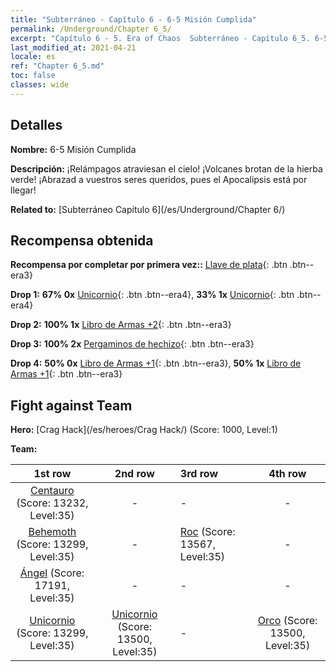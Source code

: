 ```yaml
---
title: "Subterráneo - Capítulo 6 - 6-5 Misión Cumplida"
permalink: /Underground/Chapter 6_5/
excerpt: "Capítulo 6 - 5. Era of Chaos  Subterráneo - Capítulo 6_5. 6-5 Misión Cumplida"
last_modified_at: 2021-04-21
locale: es
ref: "Chapter 6_5.md"
toc: false
classes: wide
---
```


## Detalles

 **Nombre:** 6-5 Misión Cumplida

 **Descripción:** ¡Relámpagos atraviesan el cielo! ¡Volcanes brotan de la hierba verde! ¡Abrazad a vuestros seres queridos, pues el Apocalipsis está por llegar!

 **Related to:** [Subterráneo Capítulo 6](/es/Underground/Chapter 6/)

## Recompensa obtenida

 **Recompensa por completar por primera vez::** [Llave de plata](/es/Items/con_693/){: .btn .btn--era3}

 **Drop 1:** **67% 0x** [Unicornio](/es/Items/unt_204/){: .btn .btn--era4}, **33% 1x** [Unicornio](/es/Items/unt_204/){: .btn .btn--era4}

 **Drop 2:** **100% 1x** [Libro de Armas +2](/es/Items/mat_32/){: .btn .btn--era3}

 **Drop 3:** **100% 2x** [Pergaminos de hechizo](/es/Items/con_694/){: .btn .btn--era3}

 **Drop 4:** **50% 0x** [Libro de Armas +1](/es/Items/mat_25/){: .btn .btn--era3}, **50% 1x** [Libro de Armas +1](/es/Items/mat_25/){: .btn .btn--era3}


## Fight against Team
 **Hero:** [Crag Hack](/es/heroes/Crag Hack/) (Score: 1000, Level:1)

 **Team:**


  | 1st row | 2nd row | 3rd row | 4th row |
  |:----:|:----:|:----|:----:|
  | [Centauro](/es/units/Centaur/) (Score: 13232, Level:35)  | - | - | - |
  | [Behemoth](/es/units/Behemoth/) (Score: 13299, Level:35)  | - | [Roc](/es/units/Roc/) (Score: 13567, Level:35)  | - |
  | [Ángel](/es/units/Angel/) (Score: 17191, Level:35)  | - | - | - |
  | [Unicornio](/es/units/Unicorn/) (Score: 13299, Level:35)  | [Unicornio](/es/units/Unicorn/) (Score: 13500, Level:35)  | - | [Orco](/es/units/Orc/) (Score: 13500, Level:35)  |



